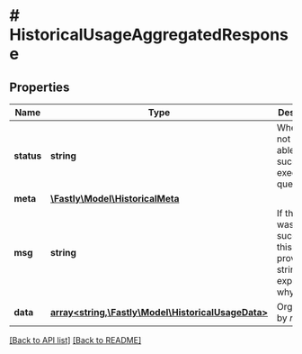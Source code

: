 # # HistoricalUsageAggregatedResponse

## Properties

Name | Type | Description | Notes
------------ | ------------- | ------------- | -------------
**status** | **string** | Whether or not we were able to successfully execute the query. | [optional] 
**meta** | [**\Fastly\Model\HistoricalMeta**](HistoricalMeta.md) |  | [optional] 
**msg** | **string** | If the query was not successful, this will provide a string that explains why. | [optional] 
**data** | [**array&lt;string,\Fastly\Model\HistoricalUsageData&gt;**](HistoricalUsageData.md) | Organized by *region*. | [optional] 


[[Back to API list]](../../README.md#endpoints) [[Back to README]](../../README.md)
